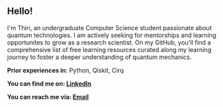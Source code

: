## Hello!

I'm Thiri, an undergraduate Computer Science student passionate about quantum technologies. I am actively seeking for mentorships and learning opportunites to grow as a research scientist. On my GitHub, you'll find a comprehensive list of free learning resources curated along my learning journey to foster a deeper understanding of quantum mechanics.

**Prior experiences in**: Python, Qiskit, Cirq

**You can find me on: [LinkedIn](https://www.linkedin.com/in/thiriyaminhsu/)**

**You can reach me via: [Email](thiriyaminhsu358@gmail.com)**

